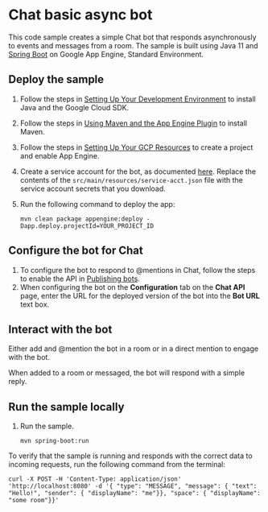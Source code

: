 # Chat basic async bot

This code sample creates a simple Chat bot that responds asynchronously to events and
messages from a room. The sample is built using Java 11 and 
[Spring Boot](https://spring.io/projects/spring-boot) on Google App Engine,
Standard Environment.

## Deploy the sample

  1. Follow the steps in [Setting Up Your Development Environment](https://cloud.google.com/appengine/docs/standard/java11/setting-up-environment)
     to install Java and the Google Cloud SDK.
      
  1. Follow the steps in [Using Maven and the App Engine Plugin](https://cloud.google.com/appengine/docs/standard/java11/using-maven)
     to install Maven.

  1. Follow the steps in [Setting Up Your GCP Resources](https://cloud.google.com/appengine/docs/standard/java11/console/#create)
     to create a project and enable App Engine.

  1. Create a service account for the bot, as documented
     [here](https://developers.google.com/hangouts/chat/how-tos/service-accounts).
     Replace the contents of the `src/main/resources/service-acct.json` file with the service
     account secrets that you download.
       
  1. Run the following command to deploy the app:
     ```
     mvn clean package appengine:deploy -Dapp.deploy.projectId=YOUR_PROJECT_ID
     ```

## Configure the bot for Chat

  1. To configure the bot to respond to @mentions in Chat, follow
     the steps to enable the API in
     [Publishing bots](https://developers.google.com/hangouts/chat/how-tos/bots-publish).
  1. When configuring the bot on the **Configuration** tab on the
     **Chat API** page, enter the URL for the deployed version
     of the bot into the **Bot URL** text box.


## Interact with the bot

Either add and @mention the bot in a room or in a direct mention to engage with the bot.

When added to a room or messaged, the bot will respond with a simple reply.

## Run the sample locally

  1. Run the sample.
     ```
     mvn spring-boot:run
     ```

To verify that the sample is running and responds with the correct data
to incoming requests, run the following command from the terminal:

```
curl -X POST -H 'Content-Type: application/json' 'http://localhost:8080' -d '{ "type": "MESSAGE", "message": { "text": "Hello!", "sender": { "displayName": "me"}}, "space": { "displayName": "some room"}}'
```
